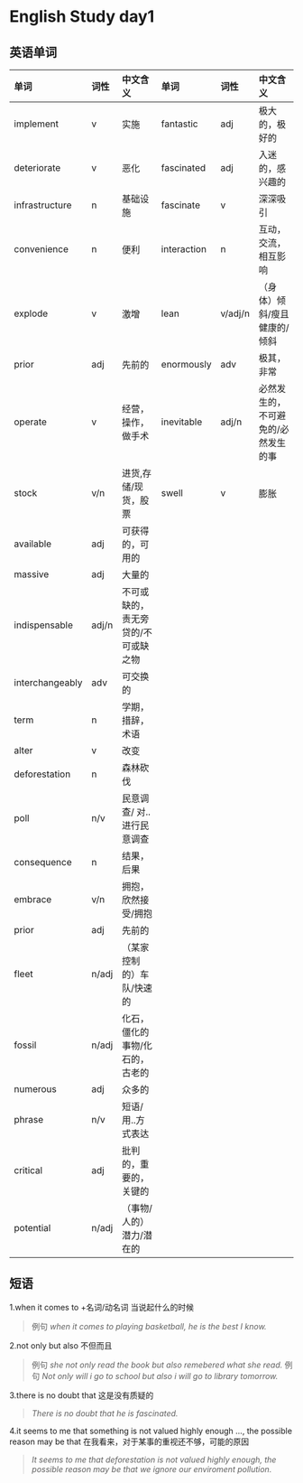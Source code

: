 # English Study day1


<!--more-->

## 英语单词

| 单词         |词性     |中文含义           | 单词         |词性     |中文含义      |
| :---         | :---    |:---              |:---          | :---    |:---          |
|implement     |   v     |  实施            |fantastic     |   adj   |  极大的，极好的        |
|deteriorate   |   v     |  恶化            |fascinated    |   adj   |  入迷的，感兴趣的      |
|infrastructure|   n     |  基础设施        |fascinate     |   v     |  深深吸引        |
|convenience   |   n     |  便利            |interaction   |   n     |  互动，交流，相互影响        |
|explode       |   v     |  激增            |lean          |   v/adj/n | （身体）倾斜/瘦且健康的/倾斜       |
|prior         |   adj   |  先前的          |enormously    |   adv   |   极其，非常       |
|operate       |   v     |  经营，操作，做手术  |inevitable    |   adj/n   | 必然发生的，不可避免的/必然发生的事   |
|stock         |   v/n   |  进货,存储/现货，股票        |swell         |    v    |   膨胀       |
|available     |   adj   |  可获得的，可用的            |     |        |         |
|massive       |   adj   |  大量的                      |     |        |         |
|indispensable |   adj/n |  不可或缺的，责无旁贷的/不可或缺之物            |     |        |         |
|interchangeably|  adv   |  可交换的                    |     |        |         |
|term          |   n     |  学期，措辞，术语            |     |        |         |
|alter         |   v     |  改变                        |     |        |         |
|deforestation |   n     |  森林砍伐                    |     |        |         |
|poll          |   n/v   |  民意调查/ 对..进行民意调查   |     |        |         |
|consequence   |   n     |  结果，后果           |     |        |         |
|embrace       |   v/n   |  拥抱，欣然接受/拥抱            |     |        |         |
|prior         |   adj   |  先前的            |     |        |         |
|fleet         |   n/adj | （某家控制的）车队/快速的            |     |        |         |
|fossil        |   n/adj |  化石，僵化的事物/化石的，古老的            |     |        |         |
|numerous      |   adj   |  众多的            |     |        |         |
|phrase        |   n/v   |  短语/用..方式表达            |     |        |         |
|critical      |   adj   |  批判的，重要的，关键的            |     |        |         |
|potential     |   n/adj | （事物/人的）潜力/潜在的            |     |        |         |

## 短语

1.when it comes to +名词/动名词 当说起什么的时候
>例句 *when it comes to playing basketball, he is the best I know.*

2.not only but also 不但而且
>例句 *she not only read the book but also remebered what she read.*
>例句 *Not only will i go to school but also i will go to library tomorrow.*

3.there is no doubt that 这是没有质疑的
>*There is no doubt that he is fascinated.*

4.it seems to me that something is not valued highly enough ..., the possible  reason may be that
在我看来，对于某事的重视还不够，可能的原因
>*It seems to me that deforestation is not valued highly enough, the possible reason may be that we ignore our enviroment pollution.*

